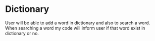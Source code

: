 # Dictionary
User will be able to add a word in dictionary and also to search a word. When searching a word my code will inform user if that word exist in dictionary or no.
